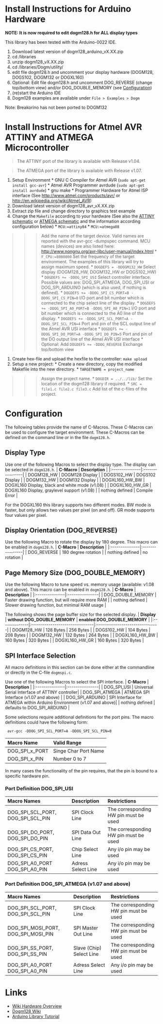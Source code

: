 

# Install Instructions for Arduino Hardware

**NOTE: It is now required to edit dogm128.h for ALL display types**

This library has been tested with the Arduino-0022 IDE.

  1. Download latest version of dogm128\_arduino\_vX.XX.zip
  1. cd <arduino-0021 path>/libraries
  1. unzip dogm128\_vX.XX.zip
  1. cd <arduino-0021 path>/libraries/Dogm/utility/
  1. edit file dogm128.h and uncomment your display hardware (DOGM128, DOGS102, DOGM132 or DOGXL160)
  1. Optional: Edit file dogm128.h and uncomment DOG\_REVERSE (change top/bottom view) and/or DOG\_DOUBLE\_MEMORY (see [Configuration](install#Configuration.md))
  1. (re)start the Arduino IDE
  1. Dogm128 examples are available under `File > Examples > Dogm`

Note: Breakorino has not been ported to DOGM132

# Install Instructions for Atmel AVR ATTINY and ATMEGA Microcontroller

> The ATTINY port of the library is available with Release v1.04.

> The ATMEGA port of the library is available with Release v1.07.

  1. Setup Environment
    * GNU C Compiler for Atmel AVR (`sudo apt-get install gcc-avr`)
    * Atmel AVR Programmer avrdude (`sudo apt-get install avrdude`)
    * gnu make
    * Programmer Hardware for Atmel ISP interface (See http://www.atmel.com/products/avr/ or http://en.wikipedia.org/wiki/Atmel_AVR)
  1. Download latest version of dogm128\_avr\_vX.XX.zip
  1. Extract zip file and change directory to graphics test example
  1. Change the `Makefile` according to your hardware (See also the [ATTINY schematic](dogm132_attiny84_hardware.md) or [ATMEGA schematic](dogm132_atmega88_hardware.md) and the information according configuration below)
    * `MCU:=attiny84`
    * `MCU:=atmega88`
> > > Add the name of the target device. Valid names are reported with the avr-gcc -dumpspec  command. MCU names (devices) are also listed here: http://www.nongnu.org/avr-libc/user-manual/index.html
    * `F_CPU:=8000000`
> > > Set the frequency of the target environment. The examples of this library will try to assign maximum speed.
    * `DOGDEFS = -DDOGM132_HW`
> > > Select display (DOGM128\_HW, DOGM132\_HW or DOGS102\_HW)
    * `DOGDEFS += -DDOG_SPI_USI`
> > > Select controller interface. Possible values are: DOG\_SPI\_ATMEGA, DOG\_SPI\_USI or DOG\_SPI\_ARDUINO (which is also used, if nothing is defined).
    * `DOGDEFS += -DDOG_SPI_CS_PORT=B -DDOG_SPI_CS_PIN=0`
> > > I/O port and bit number which is connected to the chip select line of the display.
    * `DOGDEFS += -DDOG_SPI_A0_PORT=B -DDOG_SPI_A0_PIN=1`
> > > I/O port and bit number which is connected to the A0 line of the display.
    * `DOGDEFS += -DDOG_SPI_SCL_PORT=A -DDOG_SPI_SCL_PIN=4`
> > > Port and pin of the SCL output line of the Atmel AVR USI interface
    * `DOGDEFS += -DDOG_SPI_DO_PORT=A -DDOG_SPI_DO_PIN=5`
> > > Port and pin of the DO output line of the Atmel AVR USI interface
    * Optional: Add `DOGDEFS += -DDOG_REVERSE`
> > > Exchange top/bottom view
  1. Create hex-file and upload the hexfile to the controller: `make upload`
  1. Setup a new project:
    * Create a new directory, copy the modified Makefile into the new directory.
    * `TARGETNAME = project_name`
> > > Assign the project name.
    * `DOGDIR = ../../lib/`
> > > Set the location of the dogm128 library if required.
    * `SRC = file1.c file2.c file3.c`
> > > Add list of the c-files of the project.

# Configuration

The following tables provide the name of C-Macros. These C-Macros can be used to configure the target environment. These C-Macros can be defined on the command line or in the file `dogm128.h`.


## Display Type
Use one of the following Macros to select the display type.
The display can be selected in `dogm128.h`.
|    **C-Macro** | **Description** |
|:---------------|:----------------|
|    DOGM128\_HW	|	DOGM128 Display |
|    DOGS102\_HW	|	DOGS102 Display |
|    DOGM132\_HW	|	DOGM132 Display |
|    DOGXL160\_HW\_BW	|	DOGXL160 Display, black and white mode (v1.08) |
|    DOGXL160\_HW\_GR	|	DOGXL160 Display, graylevel support (v1.08) |
|    nothing defined	|	Compile Error   |

For the DOGXL160 this library supports two different modes. BW mode is faster, but only allows two values per pixel (on and off). GR mode supports four values per pixel.

## Display Orientation (DOG\_REVERSE)
Use the following Macro to rotate the display by 180 degree.
This macro can be enabled in `dogm128.h`.
|    **C-Macro** | **Description** |
|:---------------|:----------------|
|    DOG\_REVERSE	|	180 degree rotation |
|    nothing defined	|	no rotation     |

## Page Memory Size (DOG\_DOUBLE\_MEMORY)
Use the following Macro to tune speed vs. memory usage (available: v1.08 and above).
This macro can be enabled in `dogm128.h`.
|    **C-Macro** | **Description** |
|:---------------|:----------------|
|    DOG\_DOUBLE\_MEMORY	| Faster drawing function, but will require more RAM |
|    nothing defined	| Slower drawing function, but minimal RAM usage |

The following shows the page buffer size for the selected display.
|   **Display** | **without DOG\_DOUBLE\_MEMORY** | **enabled DOG\_DOUBLE\_MEMORY** |
|:--------------|:--------------------------------|:--------------------------------|
|    DOGM128\_HW	|	128 Bytes                       | 256 Bytes                       |
|    DOGS102\_HW	|	104 Bytes                       | 208 Bytes                       |
|    DOGM132\_HW	|	132 Bytes                       | 264 Bytes                       |
|    DOGXL160\_HW\_BW	|	160 Bytes                       | 320 Bytes                       |
|    DOGXL160\_HW\_GR	|	160 Bytes                       | 320 Bytes                       |

## SPI Interface Selection

All macro definitions in this section can be done either at the commandline or
directly in the C-file `dogmspi.c`.

Use one of the following Macros to select the SPI interface.
|    **C-Macro** | **Description** |
|:---------------|:----------------|
|    DOG\_SPI\_USI	|	Universal Serial Interface of ATTINY controller|
|    DOG\_SPI\_ATMEGA	| ATMEGA SPI Interface (v1.07 and above) |
|    DOG\_SPI\_ARDUINO	| SPI Interface for ATMEGA within Arduino Environment (v1.07 and above)|
|    nothing defined	|	defaults to DOG\_SPI\_ARDUINO |

Some selections require additional definitions for the port pins.
The macro definitions could have the following form:
```
 avr-gcc -DDOG_SPI_SCL_PORT=A -DDOG_SPI_SCL_PIN=0
```

| **Macro Name**     |    **Valid Range** |
|:-------------------|:-------------------|
| DOG\_SPI\_x\_PORT  | Singe Char Port Name |
| DOG\_SPI\_x\_PIN   | Number 0 to 7      |

In many cases the functionality of the pin requires, that the pin is bound to a specific hardware pin.


### Port Definition DOG\_SPI\_USI
| **Macro Names**                       | **Description** | **Restrictions** |
|:--------------------------------------|:----------------|:-----------------|
| DOG\_SPI\_SCL\_PORT, DOG\_SPI\_SCL\_PIN | SPI Clock Line  | The corresponding HW pin must be used |
| DOG\_SPI\_DO\_PORT, DOG\_SPI\_DO\_PIN | SPI Data Out Line  | The corresponding HW pin must be used |
| DOG\_SPI\_CS\_PORT, DOG\_SPI\_CS\_PIN | Chip Select Line | Any i/o pin may be used |
| DOG\_SPI\_A0\_PORT DOG\_SPI\_A0\_PIN  | Adress Select Line | Any i/o pin may be used |


### Port Definition DOG\_SPI\_ATMEGA (v1.07 and above)
| **Macro Names**                       | **Description** | **Restrictions** |
|:--------------------------------------|:----------------|:-----------------|
| DOG\_SPI\_SCL\_PORT, DOG\_SPI\_SCL\_PIN | SPI Clock Line  | The corresponding HW pin must be used |
| DOG\_SPI\_MOSI\_PORT, DOG\_SPI\_MOSI\_PIN | SPI Master Out Line  | The corresponding HW pin must be used |
| DOG\_SPI\_SS\_PORT, DOG\_SPI\_SS\_PIN | Slave (Chip) Select Line | The corresponding HW pin must be used |
| DOG\_SPI\_A0\_PORT DOG\_SPI\_A0\_PIN  | Adress Select Line | Any i/o pin may be used |



# Links

  * [Wiki Hardware Overview](hardware.md)
  * [Dogm128 Wiki](dogm128.md)
  * [Arduino Library Tutorial](http://arduino.cc/en/Hacking/LibraryTutorial)